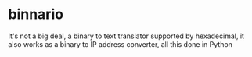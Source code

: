 # binnario
It's not a big deal, a binary to text translator supported by hexadecimal, it also works as a binary to IP address converter, all this done in Python
